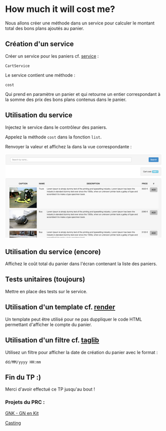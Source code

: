 # How much it will cost me?

Nous allons créer une méthode dans un service pour calculer le montant total des bons plans ajoutés au panier.

## Création d'un service

Créer un service pour les paniers cf. [service](http://grails.org/doc/2.3.x/guide/services.html) :

    CartService
Le service contient une méthode :

    cost
Qui prend en paramètre un panier et qui retourne un entier correspondant 
à la somme des prix des bons plans contenus dans le panier.

## Utilisation du service

Injectez le service dans le contrôleur des paniers.

Appelez la méthode <code>cost</code> dans la fonction <code>list</code>.

Renvoyer la valeur et affichez la dans la vue correspondante :

![cost](https://github.com/larpomatic/larpo-deals/blob/master/hands-on/img/deal_cart_cost.png)

## Utilisation du service (encore)

Affichez le coût total du panier dans l'écran contenant la liste des paniers.

## Tests unitaires (toujours)
Mettre en place des tests sur le service.

## Utilisation d'un template cf. [render](http://grails.org/doc/2.3.4/ref/Tags/render.html)

Un template peut être utilisé pour ne pas duppliquer le code HTML permettant d'afficher 
le compte du panier.

## Utilisation d'un filtre cf. [taglib](http://grails.org/doc/2.2.1/ref/Tag%20Libraries/Usage.html)

Utilisez un filtre pour afficher la date de création du panier avec le format :

    dd/MM/yyyy HH:mm

## Fin du TP :)

Merci d'avoir effectué ce TP jusqu'au bout !

### Projets du PRC :

[GNK - GN en Kit](https://github.com/larpomatic/gnk)

[Casting](https://github.com/larpomatic/casting)
